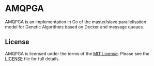 # AMQPGA

AMQPGA is an implementation in Go of the master/slave parallelisation model for Genetic Algorithms based on Docker and message queues.

## License

AMQPGA is licensed under the terms of the [MIT License](https://opensource.org/licenses/MIT).
Please see the [LICENSE](LICENSE.md) file for full details.
